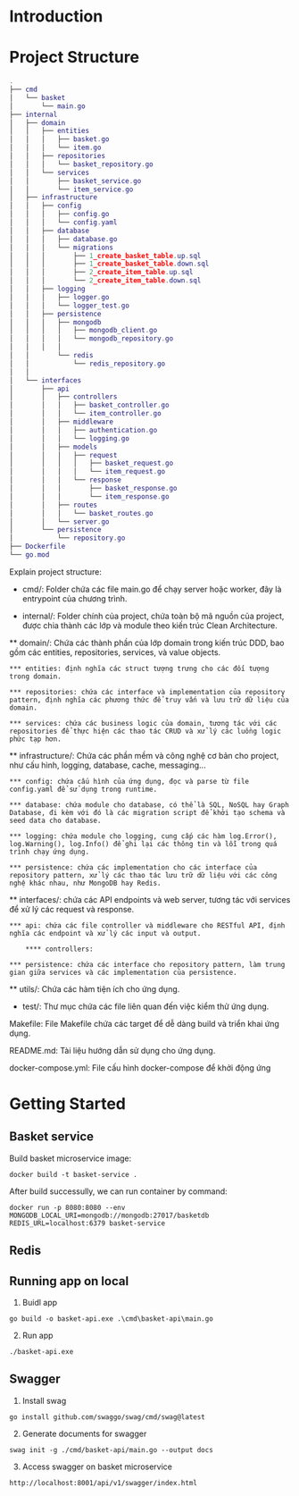 # Introduction

# Project Structure
```lua
.
├── cmd
│   └── basket
│       └── main.go
├── internal
│   ├── domain
│   │   ├── entities
│   │   │   ├── basket.go
│   │   │   └── item.go
│   │   ├── repositories
│   │   │   └── basket_repository.go
│   │   └── services
│   │       ├── basket_service.go
│   │       └── item_service.go
│   ├── infrastructure
│   │   ├── config
│   │   │   ├── config.go
│   │   │   └── config.yaml
│   │   ├── database
│   │   │   ├── database.go
│   │   │   └── migrations
│   │   │       ├── 1_create_basket_table.up.sql
│   │   │       ├── 1_create_basket_table.down.sql
│   │   │       ├── 2_create_item_table.up.sql
│   │   │       └── 2_create_item_table.down.sql
│   │   ├── logging
│   │   │   ├── logger.go
│   │   │   └── logger_test.go
│   │   ├── persistence
│   │   │   ├── mongodb
│   │   │   │   ├── mongodb_client.go
│   │   │   │   └── mongodb_repository.go
│   │   │   │  
│   │       └── redis
│   │           └── redis_repository.go
│   │      
│   └── interfaces
│       ├── api
│       │   ├── controllers
│       │   │   ├── basket_controller.go
│       │   │   └── item_controller.go
│       │   ├── middleware
│       │   │   ├── authentication.go
│       │   │   └── logging.go
│       │   ├── models
│       │   │   ├── request
│       │   │   │   ├── basket_request.go
│       │   │   │   └── item_request.go
│       │   │   └── response
│       │   │       ├── basket_response.go
│       │   │       └── item_response.go
│       │   ├── routes
│       │   │   └── basket_routes.go
│       │   └── server.go
│       └── persistence
│           └── repository.go
├── Dockerfile
└── go.mod
```
Explain project structure:

* cmd/: Folder chứa các file main.go để chạy server hoặc worker, đây là entrypoint của chương trình.

* internal/: Folder chính của project, chứa toàn bộ mã nguồn của project, được chia thành các lớp và module theo kiến trúc Clean Architecture.

** domain/: Chứa các thành phần của lớp domain trong kiến trúc DDD, bao gồm các entities, repositories, services, và value objects.
    
    *** entities: định nghĩa các struct tượng trưng cho các đối tượng trong domain.

    *** repositories: chứa các interface và implementation của repository pattern, định nghĩa các phương thức để truy vấn và lưu trữ dữ liệu của domain.

    *** services: chứa các business logic của domain, tương tác với các repositories để thực hiện các thao tác CRUD và xử lý các luồng logic phức tạp hơn.

** infrastructure/: Chứa các phần mềm và công nghệ cơ bản cho project, như cấu hình, logging, database, cache, messaging...

    *** config: chứa cấu hình của ứng dụng, đọc và parse từ file config.yaml để sử dụng trong runtime.

    *** database: chứa module cho database, có thể là SQL, NoSQL hay Graph Database, đi kèm với đó là các migration script để khởi tạo schema và seed data cho database.

    *** logging: chứa module cho logging, cung cấp các hàm log.Error(), log.Warning(), log.Info() để ghi lại các thông tin và lỗi trong quá trình chạy ứng dụng.

    *** persistence: chứa các implementation cho các interface của repository pattern, xử lý các thao tác lưu trữ dữ liệu với các công nghệ khác nhau, như MongoDB hay Redis.

** interfaces/: chứa các API endpoints và web server, tương tác với services để xử lý các request và response.

    *** api: chứa các file controller và middleware cho RESTful API, định nghĩa các endpoint và xử lý các input và output.

        **** controllers:

    *** persistence: chứa các interface cho repository pattern, làm trung gian giữa services và các implementation của persistence.


** utils/: Chứa các hàm tiện ích cho ứng dụng.

* test/: Thư mục chứa các file liên quan đến việc kiểm thử ứng dụng.

Makefile: File Makefile chứa các target để dễ dàng build và triển khai ứng dụng.

README.md: Tài liệu hướng dẫn sử dụng cho ứng dụng.

docker-compose.yml: File cấu hình docker-compose để khởi động ứng


# Getting Started
## Basket service
Build basket microservice image:
```
docker build -t basket-service .
```

After build successully, we can run container by command:
```
docker run -p 8080:8080 --env MONGODB_LOCAL_URI=mongodb://mongodb:27017/basketdb REDIS_URL=localhost:6379 basket-service
```

## Redis 

## Running app on local
1. Buidl app
```
go build -o basket-api.exe .\cmd\basket-api\main.go
```

2. Run app
```
./basket-api.exe
```

## Swagger
1. Install swag
```
go install github.com/swaggo/swag/cmd/swag@latest
```

2. Generate documents for swagger
```
swag init -g ./cmd/basket-api/main.go --output docs
```

3. Access swagger on basket microservice
```
http://localhost:8001/api/v1/swagger/index.html
```